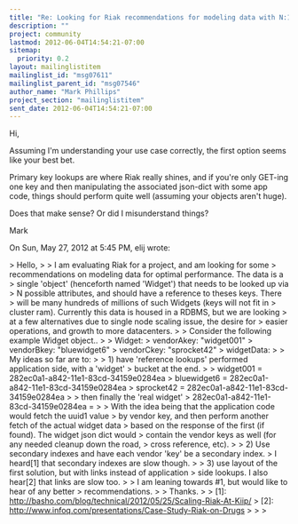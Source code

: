 ```yaml
---
title: "Re: Looking for Riak recommendations for modeling data with N:1	references"
description: ""
project: community
lastmod: 2012-06-04T14:54:21-07:00
sitemap:
  priority: 0.2
layout: mailinglistitem
mailinglist_id: "msg07611"
mailinglist_parent_id: "msg07546"
author_name: "Mark Phillips"
project_section: "mailinglistitem"
sent_date: 2012-06-04T14:54:21-07:00
---
```



Hi,

Assuming I'm understanding your use case correctly, the first option seems
like your best bet.

Primary key lookups are where Riak really shines, and if you're only
GET-ing one key and then manipulating the associated json-dict with some
app code, things should perform quite well (assuming your objects aren't
huge).

Does that make sense? Or did I misunderstand things?

Mark

On Sun, May 27, 2012 at 5:45 PM, elij  wrote:

&gt; Hello,
&gt;
&gt; I am evaluating Riak for a project, and am looking for some
&gt; recommendations on modeling data for optimal performance. The data is a
&gt; single 'object' (henceforth named 'Widget') that needs to be looked up via
&gt; N possible attributes, and should have a reference to theses keys. There
&gt; will be many hundreds of millions of such Widgets (keys will not fit in
&gt; cluster ram). Currently this data is housed in a RDBMS, but we are looking
&gt; at a few alternatives due to single node scaling issue, the desire for
&gt; easier operations, and growth to more datacenters.
&gt;
&gt; Consider the following example Widget object..
&gt;
&gt; Widget:
&gt; vendorAkey: "widget001"
&gt; vendorBkey: "bluewidget6"
&gt; vendorCkey: "sprocket42"
&gt; widgetData: 
&gt;
&gt; My ideas so far are to:
&gt;
&gt; 1) have 'reference lookups' performed application side, with a 'widget'
&gt; bucket at the end.
&gt;
&gt; widget001 = 282ec0a1-a842-11e1-83cd-34159e0284ea
&gt; bluewidget6 = 282ec0a1-a842-11e1-83cd-34159e0284ea
&gt; sprocket42 = 282ec0a1-a842-11e1-83cd-34159e0284ea
&gt;
&gt; then finally the 'real widget'
&gt; 282ec0a1-a842-11e1-83cd-34159e0284ea = 
&gt;
&gt; With the idea being that the application code would fetch the uuid1 value
&gt; by vendor key, and then perform another fetch of the actual widget data
&gt; based on the response of the first (if found). The widget json dict would
&gt; contain the vendor keys as well (for any needed cleanup down the road,
&gt; cross reference, etc).
&gt;
&gt; 2) Use secondary indexes and have each vendor 'key' be a secondary index.
&gt; I heard[1] that secondary indexes are slow though.
&gt;
&gt; 3) use layout of the first solution, but with links instead of application
&gt; side lookups. I also hear[2] that links are slow too.
&gt;
&gt; I am leaning towards #1, but would like to hear of any better
&gt; recommendations.
&gt;
&gt; Thanks.
&gt;
&gt; [1]: http://basho.com/blog/technical/2012/05/25/Scaling-Riak-At-Kiip/
&gt; [2]: http://www.infoq.com/presentations/Case-Study-Riak-on-Drugs
&gt;
&gt;
&gt;

